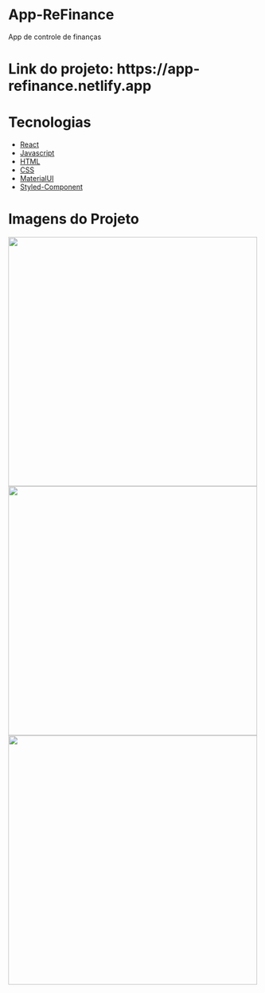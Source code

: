 # App-ReFinance
App de controle de finanças

<h1>Link do projeto: https://app-refinance.netlify.app</h1>

# Tecnologias
<ul>
<li>
<a href="https://pt-br.reactjs.org"/>React</a>
</li>
<li>
<a href="https://developer.mozilla.org/pt-BR/docs/Web/JavaScript"/>Javascript</a>
</li>
<li>
<a href="https://developer.mozilla.org/pt-BR/docs/Web/HTML"/>HTML</a>
</li>
<li>
<a href="https://developer.mozilla.org/pt-BR/docs/Web/CSS"/>CSS</a>
</li>
<li>
<a href="https://mui.com/pt/material-ui/getting-started/overview/"/>MaterialUI</a>
</li>
<li>
<a href="https://styled-components.com/docs"/>Styled-Component</a>
</li>
</ul>

# Imagens do Projeto 

<img width='500px' src='https://user-images.githubusercontent.com/86391973/183257613-354dcaf0-2edf-4466-958e-e0f97af5a1bd.png' />
<img width='500px' src='https://user-images.githubusercontent.com/86391973/183257650-2d530804-fcf6-417e-beb1-48d9b7e8bf54.png' />
<img width='500px' src='https://user-images.githubusercontent.com/86391973/183257669-fdf36472-6069-4514-95f7-d5865ddfee16.png' />

